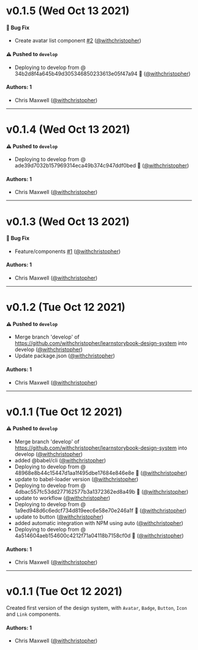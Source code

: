 # v0.1.5 (Wed Oct 13 2021)

#### 🐛 Bug Fix

- Create avatar list component [#2](https://github.com/withchristopher/learnstorybook-design-system/pull/2) ([@withchristopher](https://github.com/withchristopher))

#### ⚠️ Pushed to `develop`

- Deploying to develop from @ 34b2d8f4a645b49d305346850233613e05f47a94 🚀 ([@withchristopher](https://github.com/withchristopher))

#### Authors: 1

- Chris Maxwell ([@withchristopher](https://github.com/withchristopher))

---

# v0.1.4 (Wed Oct 13 2021)

#### ⚠️ Pushed to `develop`

- Deploying to develop from @ ade39d7032b157969314eca49b374c947ddf0bed 🚀 ([@withchristopher](https://github.com/withchristopher))

#### Authors: 1

- Chris Maxwell ([@withchristopher](https://github.com/withchristopher))

---

# v0.1.3 (Wed Oct 13 2021)

#### 🐛 Bug Fix

- Feature/components [#1](https://github.com/withchristopher/learnstorybook-design-system/pull/1) ([@withchristopher](https://github.com/withchristopher))

#### Authors: 1

- Chris Maxwell ([@withchristopher](https://github.com/withchristopher))

---

# v0.1.2 (Tue Oct 12 2021)

#### ⚠️ Pushed to `develop`

- Merge branch 'develop' of https://github.com/withchristopher/learnstorybook-design-system into develop ([@withchristopher](https://github.com/withchristopher))
- Update package.json ([@withchristopher](https://github.com/withchristopher))

#### Authors: 1

- Chris Maxwell ([@withchristopher](https://github.com/withchristopher))

---

# v0.1.1 (Tue Oct 12 2021)

#### ⚠️ Pushed to `develop`

- Merge branch 'develop' of https://github.com/withchristopher/learnstorybook-design-system into develop ([@withchristopher](https://github.com/withchristopher))
- added @babel/cli ([@withchristopher](https://github.com/withchristopher))
- Deploying to develop from @ 48968e8b44c15447d1aa1f495dbe17684e846e8e 🚀 ([@withchristopher](https://github.com/withchristopher))
- update to babel-loader version ([@withchristopher](https://github.com/withchristopher))
- Deploying to develop from @ 4dbac557fc53dd277162577b3a1372362ed8a49b 🚀 ([@withchristopher](https://github.com/withchristopher))
- update to workflow ([@withchristopher](https://github.com/withchristopher))
- Deploying to develop from @ 1a9ed948d6c6edcf734d819eec6e58e70e246a1f 🚀 ([@withchristopher](https://github.com/withchristopher))
- update to button ([@withchristopher](https://github.com/withchristopher))
- added automatic integration with NPM using auto ([@withchristopher](https://github.com/withchristopher))
- Deploying to develop from @ 4a514604aeb154600c4212f71a04118b7158cf0d 🚀 ([@withchristopher](https://github.com/withchristopher))

#### Authors: 1

- Chris Maxwell ([@withchristopher](https://github.com/withchristopher))

---

# v0.1.1 (Tue Oct 12 2021)

Created first version of the design system, with `Avatar`, `Badge`, `Button`, `Icon` and `Link` components.

#### Authors: 1

- Chris Maxwell ([@withchristopher](https://github.com/withchristopher))
